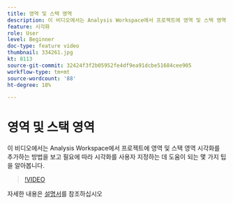 ```yaml
---
title: 영역 및 스택 영역
description: 이 비디오에서는 Analysis Workspace에서 프로젝트에 영역 및 스택 영역 시각화를 추가하는 방법을 보고 필요에 따라 시각화를 사용자 지정하는 데 도움이 되는 몇 가지 팁을 알아봅니다.
feature: 시각화
role: User
level: Beginner
doc-type: feature video
thumbnail: 334261.jpg
kt: 8113
source-git-commit: 32424f3f2b05952fe4df9ea91dcbe51684cee905
workflow-type: tm+mt
source-wordcount: '88'
ht-degree: 18%

---
```



# 영역 및 스택 영역

이 비디오에서는 Analysis Workspace에서 프로젝트에 영역 및 스택 영역 시각화를 추가하는 방법을 보고 필요에 따라 시각화를 사용자 지정하는 데 도움이 되는 몇 가지 팁을 알아봅니다.

>[!VIDEO](https://video.tv.adobe.com/v/334261/?quality=12&learn=on)

자세한 내용은 [설명서](https://experienceleague.adobe.com/docs/analytics/analyze/analysis-workspace/visualizations/area.html?lang=en#)를 참조하십시오
